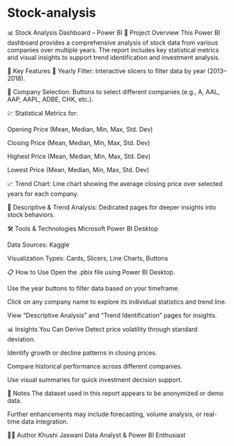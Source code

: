 # Stock-analysis

📊 Stock Analysis Dashboard – Power BI
📁 Project Overview
This Power BI dashboard provides a comprehensive analysis of stock data from various companies over multiple years. The report includes key statistical metrics and visual insights to support trend identification and investment analysis.

🧩 Key Features
📅 Yearly Filter: Interactive slicers to filter data by year (2013–2018).

🏢 Company Selection: Buttons to select different companies (e.g., A, AAL, AAP, AAPL, ADBE, CHK, etc.).

💹 Statistical Metrics for:

Opening Price (Mean, Median, Min, Max, Std. Dev)

Closing Price (Mean, Median, Min, Max, Std. Dev)

Highest Price (Mean, Median, Min, Max, Std. Dev)

Lowest Price (Mean, Median, Min, Max, Std. Dev)

📈 Trend Chart: Line chart showing the average closing price over selected years for each company.

🧠 Descriptive & Trend Analysis: Dedicated pages for deeper insights into stock behaviors.

🛠 Tools & Technologies
Microsoft Power BI Desktop

Data Sources: Kaggle

Visualization Types: Cards, Slicers, Line Charts, Buttons

📋 How to Use
Open the .pbix file using Power BI Desktop.

Use the year buttons to filter data based on your timeframe.

Click on any company name to explore its individual statistics and trend line.

View “Descriptive Analysis” and “Trend Identification” pages for insights.

📊 Insights You Can Derive
Detect price volatility through standard deviation.

Identify growth or decline patterns in closing prices.

Compare historical performance across different companies.

Use visual summaries for quick investment decision support.

📌 Notes
The dataset used in this report appears to be anonymized or demo data.

Further enhancements may include forecasting, volume analysis, or real-time data integration.

🙋‍♀️ Author
Khushi Jaswani
Data Analyst & Power BI Enthusiast
